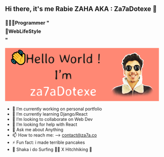 ## Hi there, it's me Rabie ZAHA AKA : Za7aDotexe 🤙

### 👨🏻‍💻Programmer "$$$$ 🚀WebLifeStyle $$$$"

[![za7aDotexe.](./github-banner@2x.jpg)](https://za7a.co?target=_blank)

- 🔭 I’m currently working on personal portfolio
- 🌱 I’m currently learning Django/React
- 👯 I’m looking to collaborate on Web Dev
- 🤔 I’m looking for help with React
- 💬 Ask me about Anything 
- 📫 How to reach me: --> contact@za7a.co
- ⚡ Fun fact: i made terrible pancakes
- 🤙 Shaka i do Surfing 🏄‍♂️ X Hitchhiking 🧭
